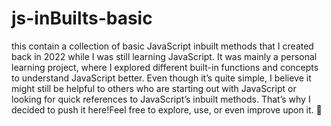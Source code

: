 # js-inBuilts-basic
this contain a collection of basic JavaScript inbuilt methods that I created back in 2022 while I was still learning JavaScript. It was mainly a personal learning project, where I explored different built-in functions and concepts to understand JavaScript better. Even though it’s quite simple, I believe it might still be helpful to others who are starting out with JavaScript or looking for quick references to JavaScript’s inbuilt methods. That’s why I decided to push it here!Feel free to explore, use, or even improve upon it. 🚀
